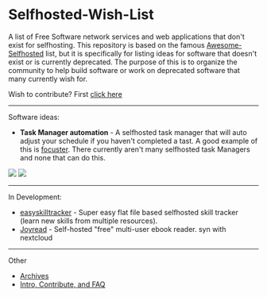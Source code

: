 # Selfhosted-Wish-List

A list of Free Software network services and web applications that don't exist for selfhosting. This repository is based on the famous [Awesome-Selfhosted](https://github.com/Kickball/awesome-selfhosted/blob/master/README.md) list, but it is specifically for listing ideas for software that doesn't exist or is currently deprecated. The purpose of this is to organize the community to help build software or work on deprecated software that many currently wish for.

Wish to contribute? First [click here](/Contribute.md)

--------------------
Software ideas:
<!-- BEGIN SOFTWARE LIST -->

- **Task Manager automation** - A selfhosted task manager that will auto adjust your schedule if you haven't completed a tast. A good example of this is [focuster](https://www.focuster.com). There currently aren't many selfhosted task Managers and none that can do this.

[![](https://api.gh-polls.com/poll/01DBGVSD42BS7K3P6JTCNXFG4V/Upvote)](https://api.gh-polls.com/poll/01DBGVSD42BS7K3P6JTCNXFG4V/Upvote/vote)
[![](https://api.gh-polls.com/poll/01DBGVSD42BS7K3P6JTCNXFG4V/Downvote)](https://api.gh-polls.com/poll/01DBGVSD42BS7K3P6JTCNXFG4V/Downvote/vote)

--------------------
In Development:
- [easyskilltracker](https://github.com/spech66/easyskilltracker) - Super easy flat file based selfhosted skill tracker (learn new skills from multiple resources).
- [Joyread](https://github.com/joyread/server) - Self-hosted "free" multi-user ebook reader. syn with nextcloud
--------------------
Other
- [Archives](/Archives.md)
- [Intro, Contribute, and FAQ](/Contribute.md)
